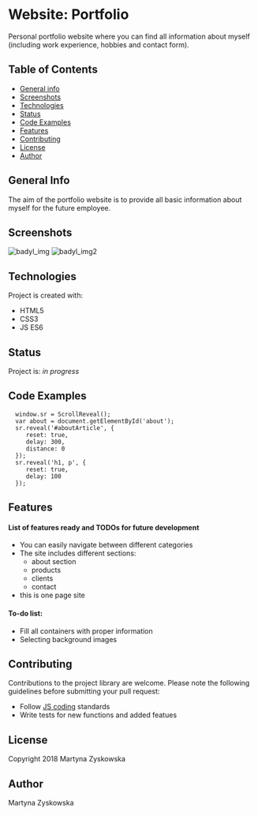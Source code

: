# Website: Portfolio
Personal portfolio website where you can find all information about myself (including work experience, hobbies and contact form).
## Table of Contents
* [General info](#general-info)
* [Screenshots](#screenshots)
* [Technologies](#technologies)
* [Status](#status)
* [Code Examples](#code-examples)
* [Features](#features)
* [Contributing](#contributing)
* [License](#license)
* [Author](#author)
## General Info
The aim of the portfolio website is to provide all basic information about myself for the future employee.
## Screenshots
![badyl_img](./badyl_img.png)
![badyl_img2](./badyl_img2.png)
## Technologies
Project is created with:
- HTML5
- CSS3
- JS ES6
## Status
Project is: _in progress_
## Code Examples

```
  window.sr = ScrollReveal();
  var about = document.getElementById('about');
  sr.reveal('#aboutArticle', {
     reset: true,
     delay: 300,
     distance: 0
  });
  sr.reveal('h1, p', {
     reset: true,
     delay: 100
  });
```

## Features
#### List of features ready and TODOs for future development
* You can easily navigate between different categories
* The site includes different sections:
  - about section
  - products
  - clients
  - contact
* this is one page site 

#### To-do list:
* Fill all containers with proper information
* Selecting background images
## Contributing
Contributions to the project library are welcome. Please note the following guidelines before submitting your pull request:
 - Follow [JS coding](https://developer.mozilla.org/bm/docs/Web/JavaScript/Guide) standards
 - Write tests for new functions and added featues
## License
Copyright 2018 Martyna Zyskowska
## Author
Martyna Zyskowska
